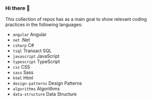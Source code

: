 ### Hi there 🦥

This collection of repos has as a main goal to show relevant coding practices in the following languages:

- `angular` Angular
- `net` .Net
- `csharp` C#
- `tsql` Transact SQL
- `javascript` JavaScript
- `typescript` TypeScript
- `css` CSS
- `sass` Sass
- `html` Html
- `design-patterns` Design Patterns
- `algorithms` Algorithms
- `data-structure` Data Structure

<!--
**falarcon-ca/falarcon-ca** is a ✨ _special_ ✨ repository because its `README.md` (this file) appears on your GitHub profile.

Here are some ideas to get you started:

- 🔭 I’m currently working on ...
- 🌱 I’m currently learning ...
- 👯 I’m looking to collaborate on ...
- 🤔 I’m looking for help with ...
- 💬 Ask me about ...
- 📫 How to reach me: ...
- 😄 Pronouns: ...
- ⚡ Fun fact: ...
-->

